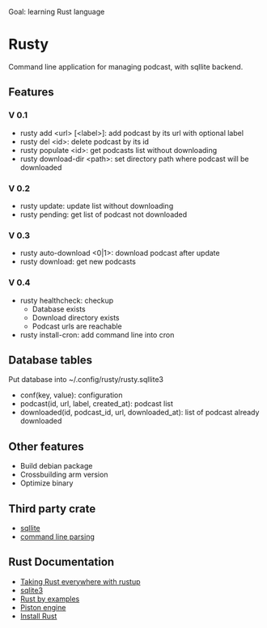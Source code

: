 Goal: learning Rust language
# Rusty
Command line application for managing podcast, with sqllite backend. 

## Features

### V 0.1

- rusty add \<url\> \[\<label\>\]: add podcast by its url with optional label
- rusty del \<id\>: delete podcast by its id
- rusty populate \<id\>: get podcasts list without downloading
- rusty download-dir \<path\>: set directory path where podcast will be downloaded

### V 0.2

- rusty update: update list without downloading
- rusty pending: get list of podcast not downloaded

### V 0.3

- rusty auto-download \<0|1\>: download podcast after update
- rusty download: get new podcasts

### V 0.4

- rusty healthcheck: checkup
  - Database exists
  - Download directory exists
  - Podcast urls are reachable
- rusty install-cron: add command line into cron

## Database tables

Put database into ~/.config/rusty/rusty.sqllite3

- conf(key, value): configuration 
- podcast(id, url, label, created_at): podcast list
- downloaded(id, podcast_id, url, downloaded_at): list of podcast already downloaded

## Other features

- Build debian package
- Crossbuilding arm version
- Optimize binary
 
## Third party crate

- [sqllite](https://github.com/dckc/rust-sqlite3)
- [command line parsing](https://github.com/kbknapp/clap-rs)

## Rust Documentation

- [Taking Rust everywhere with rustup](https://blog.rust-lang.org/2016/05/13/rustup.html)
- [sqlite3](http://www.madmode.com/rust-sqlite3/sqlite3/index.html)
- [Rust by examples](http://rustbyexample.com/index.html)
- [Piston engine](https://github.com/PistonDevelopers/Piston-Tutorials/tree/master/getting-started)
- [Install Rust](https://www.rust-lang.org/fr/install.html)
